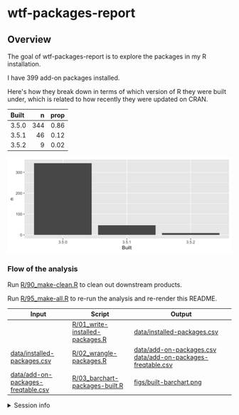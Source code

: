 
<!-- README.md is generated from README.Rmd. Please edit that file -->
wtf-packages-report
===================

Overview
--------

The goal of wtf-packages-report is to explore the packages in my R installation.

I have 399 add-on packages installed.

Here's how they break down in terms of which version of R they were built under, which is related to how recently they were updated on CRAN.

| Built |    n|  prop|
|:------|----:|-----:|
| 3.5.0 |  344|  0.86|
| 3.5.1 |   46|  0.12|
| 3.5.2 |    9|  0.02|

![](figs/built-barchart.png)

### Flow of the analysis

Run [R/90\_make-clean.R](R/90_make-clean.R) to clean out downstream products.

Run [R/95\_make-all.R](R/95_make-all.R) to re-run the analysis and re-render this README.

<table>
<colgroup>
<col width="27%" />
<col width="27%" />
<col width="44%" />
</colgroup>
<thead>
<tr class="header">
<th>Input</th>
<th>Script</th>
<th>Output</th>
</tr>
</thead>
<tbody>
<tr class="odd">
<td></td>
<td><a href="R/01_write-installed-packages.R" class="uri">R/01_write-installed-packages.R</a></td>
<td><a href="data/installed-packages.csv" class="uri">data/installed-packages.csv</a></td>
</tr>
<tr class="even">
<td><a href="data/installed-packages.csv" class="uri">data/installed-packages.csv</a></td>
<td><a href="R/02_wrangle-packages.R" class="uri">R/02_wrangle-packages.R</a></td>
<td><a href="data/add-on-packages.csv" class="uri">data/add-on-packages.csv</a><br><a href="data/add-on-packages-freqtable.csv" class="uri">data/add-on-packages-freqtable.csv</a></td>
</tr>
<tr class="odd">
<td><a href="data/add-on-packages-freqtable.csv" class="uri">data/add-on-packages-freqtable.csv</a></td>
<td><a href="R/03_barchart-packages-built.R" class="uri">R/03_barchart-packages-built.R</a></td>
<td><a href="figs/built-barchart.png" class="uri">figs/built-barchart.png</a></td>
</tr>
</tbody>
</table>

<details>

<summary>Session info</summary>

``` r
devtools::session_info()
#> ─ Session info ──────────────────────────────────────────────────────────
#>  setting  value                       
#>  version  R version 3.4.2 (2017-09-28)
#>  os       macOS  10.14.2              
#>  system   x86_64, darwin15.6.0        
#>  ui       X11                         
#>  language (EN)                        
#>  collate  en_US.UTF-8                 
#>  ctype    en_US.UTF-8                 
#>  tz       America/Chicago             
#>  date     2019-02-04                  
#> 
#> ─ Packages ──────────────────────────────────────────────────────────────
#>  package     * version date       lib source        
#>  assertthat    0.2.0   2017-04-11 [1] CRAN (R 3.4.0)
#>  backports     1.1.1   2017-09-25 [1] CRAN (R 3.4.2)
#>  bindr         0.1     2016-11-13 [1] CRAN (R 3.4.0)
#>  bindrcpp    * 0.2     2017-06-17 [1] CRAN (R 3.4.0)
#>  broom         0.4.3   2017-11-20 [1] CRAN (R 3.4.2)
#>  callr         3.1.1   2018-12-21 [1] CRAN (R 3.4.4)
#>  cellranger    1.1.0   2016-07-27 [1] CRAN (R 3.4.0)
#>  cli           1.0.0   2017-11-05 [1] CRAN (R 3.4.2)
#>  colorspace    1.3-2   2016-12-14 [1] CRAN (R 3.4.0)
#>  crayon        1.3.4   2017-09-16 [1] CRAN (R 3.4.1)
#>  desc          1.2.0   2018-05-01 [1] CRAN (R 3.4.4)
#>  devtools      2.0.1   2018-10-26 [1] CRAN (R 3.4.2)
#>  digest        0.6.12  2017-01-27 [1] CRAN (R 3.4.0)
#>  dplyr       * 0.7.4   2017-09-28 [1] CRAN (R 3.4.2)
#>  evaluate      0.10.1  2017-06-24 [1] CRAN (R 3.4.1)
#>  forcats     * 0.2.0   2017-01-23 [1] CRAN (R 3.4.0)
#>  foreign       0.8-69  2017-06-22 [1] CRAN (R 3.4.2)
#>  fs            1.2.6   2018-08-23 [1] CRAN (R 3.4.4)
#>  ggplot2     * 2.2.1   2016-12-30 [1] CRAN (R 3.4.0)
#>  glue          1.2.0   2017-10-29 [1] CRAN (R 3.4.2)
#>  gtable        0.2.0   2016-02-26 [1] CRAN (R 3.4.0)
#>  haven         1.1.0   2017-07-09 [1] CRAN (R 3.4.1)
#>  here          0.1     2017-05-28 [1] CRAN (R 3.4.0)
#>  highr         0.6     2016-05-09 [1] CRAN (R 3.4.0)
#>  hms           0.4.0   2017-11-23 [1] CRAN (R 3.4.3)
#>  htmltools     0.3.6   2017-04-28 [1] CRAN (R 3.4.0)
#>  httr          1.3.1   2017-08-20 [1] CRAN (R 3.4.1)
#>  jsonlite      1.5     2017-06-01 [1] CRAN (R 3.4.0)
#>  knitr         1.17    2017-08-10 [1] CRAN (R 3.4.1)
#>  lattice       0.20-35 2017-03-25 [1] CRAN (R 3.4.2)
#>  lazyeval      0.2.1   2017-10-29 [1] CRAN (R 3.4.2)
#>  lubridate     1.7.1   2017-11-03 [1] CRAN (R 3.4.2)
#>  magrittr      1.5     2014-11-22 [1] CRAN (R 3.4.0)
#>  memoise       1.1.0   2017-04-21 [1] CRAN (R 3.4.0)
#>  mnormt        1.5-5   2016-10-15 [1] CRAN (R 3.4.0)
#>  modelr        0.1.1   2017-07-24 [1] CRAN (R 3.4.1)
#>  munsell       0.4.3   2016-02-13 [1] CRAN (R 3.4.0)
#>  nlme          3.1-131 2017-02-06 [1] CRAN (R 3.4.2)
#>  pkgbuild      1.0.2   2018-10-16 [1] CRAN (R 3.4.4)
#>  pkgconfig     2.0.1   2017-03-21 [1] CRAN (R 3.4.0)
#>  pkgload       1.0.2   2018-10-29 [1] CRAN (R 3.4.4)
#>  plyr          1.8.4   2016-06-08 [1] CRAN (R 3.4.0)
#>  prettyunits   1.0.2   2015-07-13 [1] CRAN (R 3.4.0)
#>  processx      3.2.1   2018-12-05 [1] CRAN (R 3.4.4)
#>  ps            1.3.0   2018-12-21 [1] CRAN (R 3.4.4)
#>  psych         1.7.8   2017-09-09 [1] CRAN (R 3.4.2)
#>  purrr       * 0.2.4   2017-10-18 [1] CRAN (R 3.4.2)
#>  R6            2.2.2   2017-06-17 [1] CRAN (R 3.4.0)
#>  Rcpp          0.12.14 2017-11-23 [1] CRAN (R 3.4.3)
#>  readr       * 1.1.1   2017-05-16 [1] CRAN (R 3.4.0)
#>  readxl        1.1.0   2018-04-20 [1] CRAN (R 3.4.4)
#>  remotes       2.0.2   2018-10-30 [1] CRAN (R 3.4.4)
#>  reshape2      1.4.2   2016-10-22 [1] CRAN (R 3.4.0)
#>  rlang         0.1.4   2017-11-05 [1] CRAN (R 3.4.2)
#>  rmarkdown     1.8     2017-11-17 [1] CRAN (R 3.4.2)
#>  rprojroot     1.2     2017-01-16 [1] CRAN (R 3.4.0)
#>  rstudioapi    0.7     2017-09-07 [1] CRAN (R 3.4.1)
#>  rvest         0.3.2   2016-06-17 [1] CRAN (R 3.4.0)
#>  scales        0.5.0   2017-08-24 [1] CRAN (R 3.4.1)
#>  sessioninfo   1.1.1   2018-11-05 [1] CRAN (R 3.4.4)
#>  stringi       1.1.6   2017-11-17 [1] CRAN (R 3.4.2)
#>  stringr     * 1.2.0   2017-02-18 [1] CRAN (R 3.4.0)
#>  tibble      * 1.3.4   2017-08-22 [1] CRAN (R 3.4.1)
#>  tidyr       * 0.7.2   2017-10-16 [1] CRAN (R 3.4.2)
#>  tidyverse   * 1.2.1   2017-11-14 [1] CRAN (R 3.4.2)
#>  usethis       1.4.0   2018-08-14 [1] CRAN (R 3.4.4)
#>  withr         2.1.2   2018-03-15 [1] CRAN (R 3.4.4)
#>  xml2          1.1.1   2017-01-24 [1] CRAN (R 3.4.0)
#>  yaml          2.1.15  2017-12-01 [1] CRAN (R 3.4.3)
#> 
#> [1] /Library/Frameworks/R.framework/Versions/3.4/Resources/library
```

</details>
